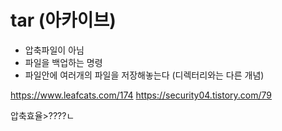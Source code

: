 

# tar (아카이브)
 - 압축파일이 아님
 - 파일을 백업하는 명령
 - 파일안에 여러개의 파일을 저장해놓는다 (디렉터리와는 다른 개념)


https://www.leafcats.com/174
https://security04.tistory.com/79

압축효율>????ㄴ

